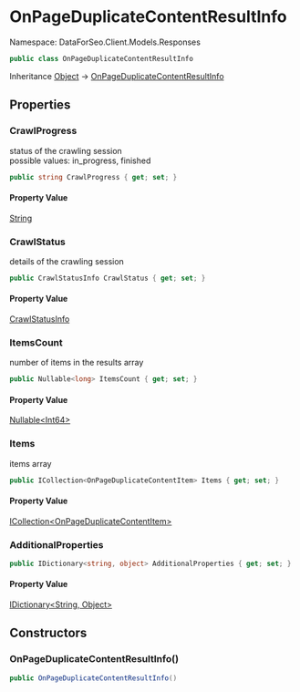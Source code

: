 # OnPageDuplicateContentResultInfo

Namespace: DataForSeo.Client.Models.Responses

```csharp
public class OnPageDuplicateContentResultInfo
```

Inheritance [Object](https://docs.microsoft.com/en-us/dotnet/api/system.object) → [OnPageDuplicateContentResultInfo](./dataforseo.client.models.responses.onpageduplicatecontentresultinfo.md)

## Properties

### **CrawlProgress**

status of the crawling session
 <br>possible values: in_progress, finished

```csharp
public string CrawlProgress { get; set; }
```

#### Property Value

[String](https://docs.microsoft.com/en-us/dotnet/api/system.string)<br>

### **CrawlStatus**

details of the crawling session

```csharp
public CrawlStatusInfo CrawlStatus { get; set; }
```

#### Property Value

[CrawlStatusInfo](./dataforseo.client.models.crawlstatusinfo.md)<br>

### **ItemsCount**

number of items in the results array

```csharp
public Nullable<long> ItemsCount { get; set; }
```

#### Property Value

[Nullable&lt;Int64&gt;](https://docs.microsoft.com/en-us/dotnet/api/system.nullable-1)<br>

### **Items**

items array

```csharp
public ICollection<OnPageDuplicateContentItem> Items { get; set; }
```

#### Property Value

[ICollection&lt;OnPageDuplicateContentItem&gt;](./dataforseo.client.models.onpageduplicatecontentitem.md)<br>

### **AdditionalProperties**

```csharp
public IDictionary<string, object> AdditionalProperties { get; set; }
```

#### Property Value

[IDictionary&lt;String, Object&gt;](https://docs.microsoft.com/en-us/dotnet/api/system.collections.generic.idictionary-2)<br>

## Constructors

### **OnPageDuplicateContentResultInfo()**

```csharp
public OnPageDuplicateContentResultInfo()
```
